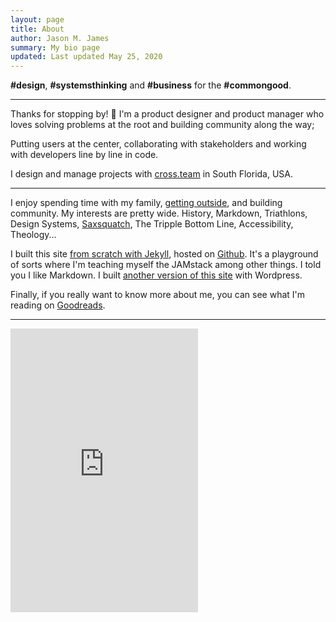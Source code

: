 ```yaml
---
layout: page
title: About
author: Jason M. James
summary: My bio page
updated: Last updated May 25, 2020
---
```

**#design**, **#systemsthinking** and **#business** for the **#commongood**.

***

Thanks for stopping by! 👋  I'm a product designer and product manager who loves solving problems at the root and building community along the way;

Putting users at the center, collaborating with stakeholders and working with developers line by line in code.

I design and manage projects with [cross.team](http://cross.team) in South Florida, USA.

***

I enjoy spending time with my family, [getting outside](https://www.strava.com/athletes/22708041), and building community.  My interests are pretty wide.  History, Markdown, Triathlons, Design Systems, [Saxsquatch](https://www.youtube.com/watch?v=NLB4Fcxh1iU), The Tripple Bottom Line, Accessibility, Theology...

I built this site [from scratch with Jekyll](https://jas0nmjames.github.io/), hosted on [Github](https://github.com/jas0nmjames/jas0nmjames.github.io).  It's a playground of sorts where I'm teaching myself the JAMstack among other things.  I told you I like Markdown.  I built [another version of this site](https://jasonmjam.es/) with Wordpress.

Finally, if you really want to know more about me, you can see what I'm reading on [Goodreads](https://www.goodreads.com/user/show/4400874-jason-j).

***

<iframe height='454' width='300' frameborder='0' allowtransparency='true' scrolling='no' src='https://www.strava.com/athletes/22708041/latest-rides/1e406d9db724fd46453768323996e27de08b99be'></iframe>
